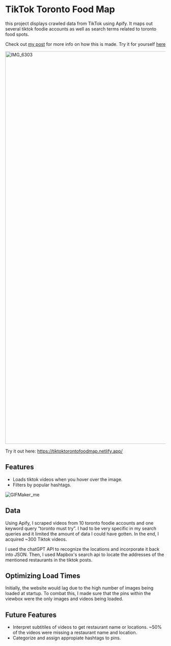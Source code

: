 # TikTok Toronto Food Map
this project displays crawled data from TikTok using Apify. It maps out several tiktok foodie accounts as well as search terms related to toronto food spots.

Check out [my post](https://granite-diver-d78.notion.site/Tiktok-Food-Map-In-progress-118bf059f9364d078414fde80d900a1b?pvs=4) for more info on how this is made. 
Try it for yourself [here](https://tiktoktorontofoodmap.netlify.app/)

<img width="1234" alt="IMG_6303" src="https://github.com/missvickies/tiktok-toronto-food-map/assets/42661718/9ae2e532-f9d8-411a-9505-b5d086be6382">

Try it out here: https://tiktoktorontofoodmap.netlify.app/

## Features
- Loads tiktok videos when you hover over the image.
- Filters by popular hashtags.
  
![GIFMaker_me](https://github.com/missvickies/tiktok-toronto-food-map/assets/42661718/7daf214b-5644-4372-a450-ec6ae31a60ee)

## Data

Using Apify, I scraped videos from 10 toronto foodie accounts and one keyword query “toronto must try”. I had to be very specific in my search queries and it limited the amount of data I could have gotten. In the end, I acquired ~300 Tiktok videos.

I used the chatGPT API to recognize the locations and incorporate it back into JSON. Then, I used Mapbox's search api to locate the addresses of the mentioned restaurants in the tiktok posts.

## Optimizing Load Times

Initially, the website would lag due to the high number of images being loaded at startup. To combat this, I made sure that the pins within the viewbox were the only images and videos being loaded.

## Future Features
- Interpret subtitiles of videos to get restaurant name or locations. ~50% of the videos were missing a restaurant name and location.
- Categorize and assign appropiate hashtags to pins.



